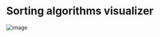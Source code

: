 # Sorting algorithms visualizer

![image](https://github.com/user-attachments/assets/3672150c-fa9c-46cd-82fa-65e1e24a9569)

